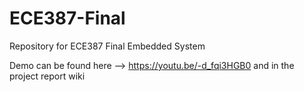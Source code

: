 # ECE387-Final

Repository for ECE387 Final Embedded System

Demo can be found here --> https://youtu.be/-d_fqi3HGB0 and in the project report wiki
